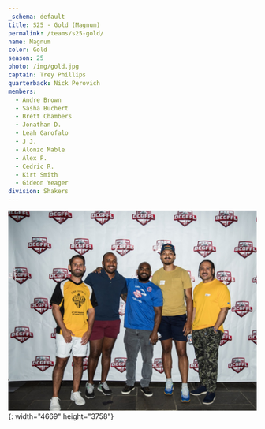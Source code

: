```yaml
---
_schema: default
title: S25 - Gold (Magnum)
permalink: /teams/s25-gold/
name: Magnum
color: Gold
season: 25
photo: /img/gold.jpg
captain: Trey Phillips
quarterback: Nick Perovich
members:
  - Andre Brown
  - Sasha Buchert
  - Brett Chambers
  - Jonathan D.
  - Leah Garofalo
  - J J.
  - Alonzo Mable
  - Alex P.
  - Cedric R.
  - Kirt Smith
  - Gideon Yeager
division: Shakers
---
```

![](/img/gold.jpg){: width="4669" height="3758"}